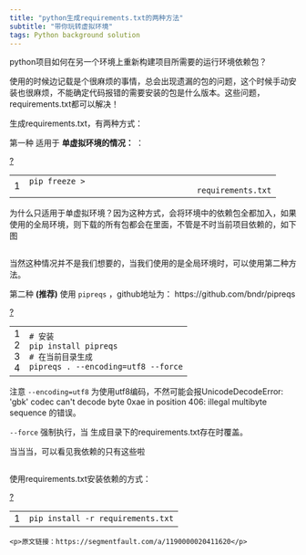 ```yaml
---
title: "python生成requirements.txt的两种方法"
subtitle: "带你玩转虚拟环境"
tags: Python background solution
---
```





<div id="content">
    <p>python项目如何在另一个环境上重新构建项目所需要的运行环境依赖包？</p>
    <p>使用的时候边记载是个很麻烦的事情，总会出现遗漏的包的问题，这个时候手动安装也很麻烦，不能确定代码报错的需要安装的包是什么版本。这些问题，requirements.txt都可以解决！</p>
    <p>生成requirements.txt，有两种方式：</p>
    <p>第一种 适用于 <strong>单虚拟环境的情况：</strong> ：</p>
    <div class="jb51code">
        <div>
            <div id="highlighter_464138" class="syntaxhighlighter  py">
                <div class="toolbar"><span><a href="#" class="toolbar_item command_help help">?</a></span></div>
                <table border="0" cellpadding="0" cellspacing="0">
                    <tbody>
                    <tr>
                        <td class="gutter">
                            <div class="line number1 index0 alt2">1</div>
                        </td>
                        <td class="code">
                            <div class="container">
                                <div class="line number1 index0 alt2"><code class="py plain">pip freeze &gt;
                                    requirements.txt</code></div>
                            </div>
                        </td>
                    </tr>
                    </tbody>
                </table>
            </div>
        </div>
    </div>
    <p>为什么只适用于单虚拟环境？因为这种方式，会将环境中的依赖包全都加入，如果使用的全局环境，则下载的所有包都会在里面，不管是不时当前项目依赖的，如下图</p>
    <p style="text-align: center"><img alt="" src="//files.jb51.net/file_images/article/201909/2019091810141718.png">
    </p>
    <p>当然这种情况并不是我们想要的，当我们使用的是全局环境时，可以使用第二种方法。</p>
    <p>第二种 <strong>(推荐)</strong> 使用 <code>pipreqs</code> ，github地址为： https://github.com/bndr/pipreqs</p>
    <div class="jb51code">
        <div>
            <div id="highlighter_117559" class="syntaxhighlighter  py">
                <div class="toolbar"><span><a href="#" class="toolbar_item command_help help">?</a></span></div>
                <table border="0" cellpadding="0" cellspacing="0">
                    <tbody>
                    <tr>
                        <td class="gutter">
                            <div class="line number1 index0 alt2">1</div>
                            <div class="line number2 index1 alt1">2</div>
                            <div class="line number3 index2 alt2">3</div>
                            <div class="line number4 index3 alt1">4</div>
                        </td>
                        <td class="code">
                            <div class="container">
                                <div class="line number1 index0 alt2"><code class="py comments"># 安装</code></div>
                                <div class="line number2 index1 alt1"><code class="py plain">pip install pipreqs</code>
                                </div>
                                <div class="line number3 index2 alt2"><code class="py comments"># 在当前目录生成</code></div>
                                <div class="line number4 index3 alt1"><code class="py plain">pipreqs . </code><code
                                        class="py keyword">-</code><code class="py keyword">-</code><code
                                        class="py plain">encoding</code><code class="py keyword">=</code><code
                                        class="py plain">utf8 </code><code class="py keyword">-</code><code
                                        class="py keyword">-</code><code class="py plain">force</code></div>
                            </div>
                        </td>
                    </tr>
                    </tbody>
                </table>
            </div>
        </div>
    </div>
    <p>注意 <code>--encoding=utf8</code> 为使用utf8编码，不然可能会报UnicodeDecodeError: 'gbk' codec can't decode byte 0xae in
        position 406: illegal multibyte sequence 的错误。</p>
    <p><code>--force</code> 强制执行，当 生成目录下的requirements.txt存在时覆盖。</p>
    <p>当当当，可以看见我依赖的只有这些啦</p>
    <p style="text-align: center"><img alt="" src="//files.jb51.net/file_images/article/201909/2019091810141719.png">
    </p>
    <p>使用requirements.txt安装依赖的方式：</p>
    <div class="jb51code">
        <div>
            <div id="highlighter_474262" class="syntaxhighlighter  py">
                <div class="toolbar"><span><a href="#" class="toolbar_item command_help help">?</a></span></div>
                <table border="0" cellpadding="0" cellspacing="0">
                    <tbody>
                    <tr>
                        <td class="gutter">
                            <div class="line number1 index0 alt2">1</div>
                        </td>
                        <td class="code">
                            <div class="container">
                                <div class="line number1 index0 alt2"><code class="py plain">pip install </code><code
                                        class="py keyword">-</code><code class="py plain">r requirements.txt</code>
                                </div>
                            </div>
                        </td>
                    </tr>
                    </tbody>
                </table>
            </div>
        </div>
    </div>



    <p>原文链接：https://segmentfault.com/a/1190000020411620</p>

</div>